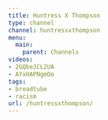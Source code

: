 ```yaml
---
title: Huntress X Thompson
type: channel
channel: huntressxthompson
menu:
  main:
    parent: Channels
videos:
- 2GQbeJCL2UA
- AYxHAPNgmOo
tags:
- breadtube
- racism
url: /huntressxthompson/
---
```

